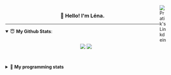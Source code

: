 <!--
<a href="https://twitter.com" target="_blank" rel="nofollow">
 <img align="right" alt="Pratik's Twitter" width="22px" src="https://cdn.jsdelivr.net/npm/simple-icons@v3/icons/twitter.svg" />
</a> 

-->
<a href="https://www.linkedin.com/in/lenagiacalone/" target="_blank" rel="nofollow">
 <img align="right" alt="Pratik's Linkdein" width="22px" src="https://cdn.jsdelivr.net/npm/simple-icons@v3/icons/linkedin.svg" />
</a>



<h3 align="center">👋 Hello! I'm Léna.</h3>

---

<!--
**lgiacalo/lgiacalo** is a ✨ _special_ ✨ repository because its `README.md` (this file) appears on your GitHub profile.

Here are some ideas to get you started:

- 🔭 I’m currently working on ...
- 🌱 I’m currently learning ...
- 👯 I’m looking to collaborate on ...
- 🤔 I’m looking for help with ...
- 💬 Ask me about ...
- 📫 How to reach me: ...
- 😄 Pronouns: ...
- ⚡ Fun fact: ...
-->

<details open>
 <summary> 😇 <b>My Github Stats</b>: </summary>
<br>
<p align = "center">
  <img src = "https://github-readme-stats.vercel.app/api?username=lgiacalo&show_icons=true&theme=nord" width="420">
  <img src = "https://github-readme-stats.vercel.app/api/top-langs/?username=lgiacalo&layout=compact&theme=nord">
</p>
 
<br>
<p align = "center">
  <imp src = "https://github-readme-stats.vercel.app/api/wakatime?username=lgiacalo&theme=nord">
</p>

</details>

<details>
 <summary>🤖 <b>My programming stats</b></summary>
 <br>
 
<!--START_SECTION:waka-->
![Lines of code](https://img.shields.io/badge/From%20Hello%20World%20I%27ve%20Written-956132%20lines%20of%20code-blue)

**🐱 My Github Data** 

> 🏆 486 Contributions in the Year 2021
 > 
> 📦 296.9 kB Used in Github's Storage 
 > 
> 🚫 Not Opted to Hire
 > 
> 📜 44 Public Repositories 
 > 
> 🔑 32 Private Repositories  
 > 
**I'm an Early 🐤** 

```text
🌞 Morning    172 commits    ███░░░░░░░░░░░░░░░░░░░░░░   14.85% 
🌆 Daytime    432 commits    █████████░░░░░░░░░░░░░░░░   37.31% 
🌃 Evening    444 commits    █████████░░░░░░░░░░░░░░░░   38.34% 
🌙 Night      110 commits    ██░░░░░░░░░░░░░░░░░░░░░░░   9.5%

```
📅 **I'm Most Productive on Thursday** 

```text
Monday       176 commits    ███░░░░░░░░░░░░░░░░░░░░░░   15.2% 
Tuesday      166 commits    ███░░░░░░░░░░░░░░░░░░░░░░   14.34% 
Wednesday    221 commits    ████░░░░░░░░░░░░░░░░░░░░░   19.08% 
Thursday     227 commits    █████░░░░░░░░░░░░░░░░░░░░   19.6% 
Friday       175 commits    ███░░░░░░░░░░░░░░░░░░░░░░   15.11% 
Saturday     73 commits     █░░░░░░░░░░░░░░░░░░░░░░░░   6.3% 
Sunday       120 commits    ██░░░░░░░░░░░░░░░░░░░░░░░   10.36%

```


📊 **This Week I Spent My Time On** 

```text
⌚︎ Time Zone: Europe/Paris

💬 Programming Languages: 
JavaScript               5 hrs 47 mins       ██████████████████████░░░   88.73% 
YAML                     21 mins             █░░░░░░░░░░░░░░░░░░░░░░░░   5.42% 
Other                    17 mins             █░░░░░░░░░░░░░░░░░░░░░░░░   4.53% 
JSON                     4 mins              ░░░░░░░░░░░░░░░░░░░░░░░░░   1.09% 
PHP                      0 secs              ░░░░░░░░░░░░░░░░░░░░░░░░░   0.12%

🔥 Editors: 
VS Code                  6 hrs 31 mins       █████████████████████████   100.0%

🐱‍💻 Projects: 
pappers-engine           5 hrs 49 mins       ██████████████████████░░░   89.28% 
docker-elk-documents     21 mins             █░░░░░░░░░░░░░░░░░░░░░░░░   5.51% 
pappers-importers        15 mins             █░░░░░░░░░░░░░░░░░░░░░░░░   3.9% 
pappers                  5 mins              ░░░░░░░░░░░░░░░░░░░░░░░░░   1.3% 
sirene                   0 secs              ░░░░░░░░░░░░░░░░░░░░░░░░░   0.0%

💻 Operating System: 
Mac                      6 hrs 31 mins       █████████████████████████   100.0%

```

**I Mostly Code in C** 

```text
C                        26 repos            ████████░░░░░░░░░░░░░░░░░   33.33% 
JavaScript               13 repos            ████░░░░░░░░░░░░░░░░░░░░░   16.67% 
HTML                     8 repos             ██░░░░░░░░░░░░░░░░░░░░░░░   10.26% 
Shell                    8 repos             ██░░░░░░░░░░░░░░░░░░░░░░░   10.26% 
C++                      4 repos             █░░░░░░░░░░░░░░░░░░░░░░░░   5.13%

```


**Timeline**

![Chart not found](https://raw.githubusercontent.com/lgiacalo/lgiacalo/main/charts/bar_graph.png) 


<!--END_SECTION:waka-->

</details>
